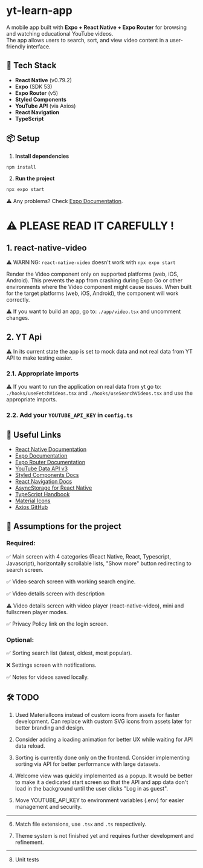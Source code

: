 # yt-learn-app

A mobile app built with **Expo + React Native + Expo Router** for browsing and watching educational YouTube videos.  
The app allows users to search, sort, and view video content in a user-friendly interface.

## 🚀 Tech Stack

- **React Native** (v0.79.2)
- **Expo** (SDK 53)
- **Expo Router** (v5)
- **Styled Components**
- **YouTube API** (via Axios)
- **React Navigation**
- **TypeScript**

## 📦 Setup

1. **Install dependencies**

```bash
npm install
```

2. **Run the project**

```bash
npx expo start
```

⚠️ Any problems? Check [Expo Documentation](https://docs.expo.dev/).

# ⚠️ PLEASE READ IT CAREFULLY !

## 1. react-native-video

⚠️ WARNING: `react-native-video` doesn't work with `npx expo start`

Render the Video component only on supported platforms (web, iOS, Android). This prevents the app from crashing during Expo Go or other environments where the Video component might cause issues. When built for the target platforms (web, iOS, Android), the component will work correctly.

⚠️ If you want to build an app, go to: `./app/video.tsx` and uncomment changes.

## 2. YT Api

⚠️ In its current state the app is set to mock data and not real data from YT API to make testing easier.

### 2.1. Appropriate imports

⚠️ If you want to run the application on real data from yt go to: `./hooks/useFetchVideos.tsx` and `./hooks/useSearchVideos.tsx` and use the appropriate imports.

### 2.2. Add your `YOUTUBE_API_KEY` in `config.ts`

## 🔗 Useful Links

- [React Native Documentation](https://reactnative.dev/docs/getting-started)
- [Expo Documentation](https://docs.expo.dev/)
- [Expo Router Documentation](https://expo.github.io/router/docs)
- [YouTube Data API v3](https://developers.google.com/youtube/v3)
- [Styled Components Docs](https://styled-components.com/docs)
- [React Navigation Docs](https://reactnavigation.org/docs/getting-started)
- [AsyncStorage for React Native](https://react-native-async-storage.github.io/async-storage/docs/install/)
- [TypeScript Handbook](https://www.typescriptlang.org/docs/)
- [Material Icons](https://material.io/resources/icons/)
- [Axios GitHub](https://github.com/axios/axios)

## 📝 Assumptions for the project

### Required:

✅ Main screen with 4 categories (React Native, React, Typescript, Javascript), horizontally scrollable lists, "Show more" button redirecting to search screen.

✅ Video search screen with working search engine.

✅ Video details screen with description

⚠️ Video details screen with video player (react-native-video), mini and fullscreen player modes.

✅ Privacy Policy link on the login screen.

### Optional:

✅ Sorting search list (latest, oldest, most popular).

❌ Settings screen with notifications.

✅ Notes for videos saved locally.

## 🛠️ TODO

1. Used MaterialIcons instead of custom icons from assets for faster development. Can replace with custom SVG icons from assets later for better branding and design.

2. Consider adding a loading animation for better UX while waiting for API data reload.

3. Sorting is currently done only on the frontend. Consider implementing sorting via API for better performance with large datasets.

4. Welcome view was quickly implemented as a popup. It would be better to make it a dedicated start screen so that the API and app data don't load in the background until the user clicks "Log in as guest".

5. Move YOUTUBE_API_KEY to environment variables (.env) for easier management and security.

---

6. Match file extensions, use `.tsx` and `.ts` respectively.

7. Theme system is not finished yet and requires further development and refinement.

---

8. Unit tests
